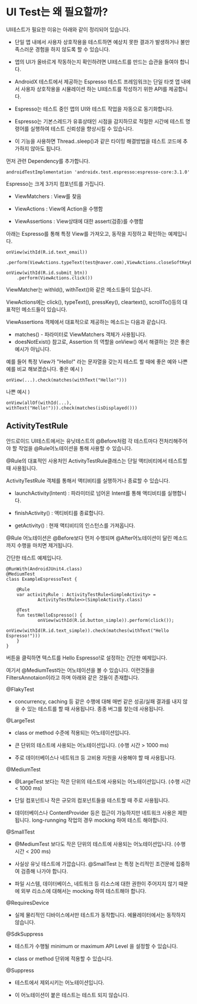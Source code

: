 
# UI Test는 왜 필요할까?

UI테스트가 필요한 이유는 아래와 같이 정리되어 있습니다.

- 단일 앱 내에서 사용자 상호작용을 테스트하면 예상치 못한 결과가 발생하거나 불만족스러운 경험을 하지 않도록 할 수 있습니다.

- 앱의 UI가 올바르게 작동하는지 확인하려면 UI테스트를 만드는 습관을 들여야 합니다.

- AndroidX 테스트에서 제공하는 Espresso 테스트 프레임워크는 단일 타겟 앱 내에서 사용자 상호작용을 시뮬레이션 하는 UI테스트를 작성하기 위한 API를 제공합니다.

- Espresso는 테스트 중인 앱의 UI와 테스트 작업을 자동으로 동기화합니다. 

- Espresso는 기본스레드가 유휴상태인 시점을 감지하므로 적절한 시간에 테스트 명령어를 실행하여 테스트 신뢰성을 향상시킬 수 있습니다.

- 이 기능을 사용하면 Thread..sleep()과 같은 타이밍 해결방법을 테스트 코드에 추가하지 않아도 됩니다.


먼저 관련 Dependency를 추가합니다.

```
androidTestImplementation 'androidx.test.espresso:espresso-core:3.1.0'
```



Espresso는 크게 3가지 컴포넌트를 가집니다.

-	ViewMatchers : View를 찾음

-	ViewActions : View에 Action을 수행함

-	ViewAssertions : View상태에 대한 assert(검증)를 수행함

아래는 Espresso를 통해 특정 View를 가져오고, 동작을 지정하고 확인하는 예제입니다.

```
onView(withId(R.id.text_email))
	.perform(ViewActions.typeText(test@naver.com),ViewActions.closeSoftKeyboard())

onView(withId(R.id.submit_btn))
	.perform(ViewActions.click())
```
ViewMatcher는 withId(), withText()와 같은 메소드들이 있습니다.


ViewActions에는 click(), typeText(), pressKey(), cleartext(), scrollTo()등의 대표적인 메소드들이 있습니다.

ViewAssertions 객체에서 대표적으로 제공하는 메소드는 다음과 같습니다.
-	matches() - 파라미터로 ViewMatchers 객체가 사용됩니다.
-	doesNotExist()
참고로, Assertion 의 역할을 onView() 에서 해결하는 것은 좋은 예시가 아닙니다.
 
예를 들어 특정 View가 "Hello!" 라는 문자열을 갖는지 테스트 할 때에 좋은 예와 나쁜 예를 비교 해보겠습니다.
좋은 예시 )
```
onView(...).check(matches(withText("Hello!")))
```
나쁜 예시 )
```
onView(allOf(withId(...), withText("Hello!"))).check(matches(isDisplayed()))
```

## ActivityTestRule

안드로이드 UI테스트에서는 유닛테스트의 @Before처럼 각 테스트마다 전처리해주어야 할 작업을 @Rule어노테이션을 통해 사용할 수 있습니다.

@Rule의 대표적인 사용처인 ActivityTestRule클래스는 단일 액티비티에서 테스트할 때 사용됩니다.

ActivityTestRule 객체를 통해서 액티비티를 실행하거나 종료할 수 있습니다.

-	launchActivity(Intent) : 파라미터로 넘어온 Intent를 통해 액티비티를 실행합니다.

-	finishActivity() : 액티비티를 종료합니다.

-	getActivity() : 현재 액티비티의 인스턴스를 가져옵니다.

@Rule 어노테이션은 @Before보다 먼저 수행되며 @After어노테이션이 달린 메소드까지 수행을 마치면 제거됩니다.

간단한 테스트 예제입니다.

```
@RunWith(AndroidJUnit4.class)
@MediumTest
class ExampleEspressoTest {
 
    @Rule
    var activityRule : ActivityTestRule<SimpleActivity> =
            ActivityTestRule<>(SimpleActivity.class)
 
    @Test
    fun testHelloEspresso() {
            onView(withId(R.id.button_simple)).perform(click());
            onView(withId(R.id.text_simple)).check(matches(withText("Hello Espresso!")))
    }
}
```

버튼을 클릭하면 텍스트를 Hello Espresso!로 설정하는 간단한 예제입니다. 

여기서 @MediumTest라는 어노테이션을 볼 수 있습니다. 이런것들을 FiltersAnnotaion이라고 하며 아래와 같은 것들이 존재합니다.

@FlakyTest

-	concurrency, caching 등 같은 수행에 대해 매번 같은 성공/실패 결과를 내지 않을 수 있는 테스트를 할 때 사용됩니다. 종종 버그를 찾는데 사용됩니다.

@LargeTest

-	class or method 수준에 적용되는 어노테이션입니다.

-	큰 단위의 테스트에 사용되는 어노테이션입니다. (수행 시간 > 1000 ms)

-	주로 데이터베이스나 네트워크 등 고비용 자원을 사용해야 할 때 사용됩니다.

@MediumTest

-	@LargeTest 보다는 작은 단위의 테스트에 사용되는 어노테이션입니다. (수행 시간 < 1000 ms)

- 단일 컴포넌트나 작은 규모의 컴포넌트들을 테스트할 때 주로 사용됩니다.

- 데이터베이스나 ContentProvider 등은 접근이 가능하지만 네트워크 사용은 제한됩니다. long-runnging 작업의 경우 mocking 하여 테스트 해야합니다.

@SmallTest

- @MediumTest 보다도 작은 단위의 테스트에 사용되는 어노테이션입니다. (수행 시간 < 200 ms)

-	사실상 유닛 테스트에 가깝습니다. @SmallTest 는 특정 논리적인 조건문에 집중하여 검증해 나가야 합니다.

-	파일 시스템, 데이터베이스, 네트워크 등 리소스에 대한 권한이 주어지지 않기 때문에 외부 리소스에 대해서는 mocking 하여 테스트해야 합니다.

@RequiresDevice

-	실제 물리적인 디바이스에서만 테스트가 동작합니다. 에뮬레이터에서는 동작하지 않습니다.

@SdkSuppress

-	테스트가 수행될 minimum or maximum API Level 을 설정할 수 있습니다.

-	class or method 단위에 적용할 수 있습니다.

@Suppress

- 테스트에서 제외시키는 어노테이션입니다.

- 이 어노테이션이 붙은 테스트는 테스트 되지 않습니다.

